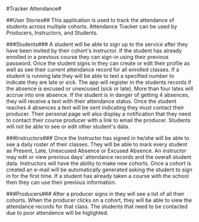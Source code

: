 #Tracker Attendance#

##User Stories##
This application is used to track the attendance of students across multiple cohorts.  Attendance Tracker can be used by Producers, Instructors, and Students.  

###Students###
A student will be able to sign up to the service after they have been invited by their cohort's instructor.  If the student has already enrolled in a previous course they can sign-in using their previous password.  Once the student signs in they can create or edit their profile as well as see their current attendance record for all enrolled classes.  If a student is running late they will be able to text a specified number to indicate they are late or sick.  The app will register in the students records if the absence is excused or unexcused (sick or late).   More than four lates will accrue into one absence. If the student is in danger of getting 4 absences, they will receive a text with their attendance status.  Once the student reaches 4 absences a text will be sent indicating they must contact their producer.  Their personal page will also display a notification that they need to contact their course producer with a link to email the producer.  Students will not be able to see or edit other student's data.

###Instructors###
Once the Instructor has signed in he/she will be able to see a daily roster of their classes. They will be able to mark every student as Present, Late, Unexcused Absence or Excused Absence.  An instructor may edit or view previous days' attendance records and the overall student data.  Instructors will have the ability to make new cohorts.  Once a cohort is created an e-mail will be automatically generated asking the student to sign in for the first time.  If a student has already taken a course with the school then they can use their previous information.

###Producers###
After a producer signs in they will see a list of all their cohorts. When the producer clicks on a cohort, they will be able to view the attendance records for that class.  The students that need to be contacted due to poor attendence will be higlighted.






